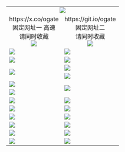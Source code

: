 ﻿<table>
  <tr><td colspan=2 align=center><img src="https://d1d3blpyj1xxir.cloudfront.net/Up/oGate.jpg" /></td></tr>
  <tr>
    <td align=center>https://x.co/ogate<br>固定网址一 高速<br>请同时收藏<br><img src="https://d1d3blpyj1xxir.cloudfront.net/Up/0WMGD1.png" /></td>
    <td align=center>https://git.io/ogate<br>固定网址二<br>请同时收藏<br><img src="https://d1d3blpyj1xxir.cloudfront.net/Up/0WMGD2.png" /></td>
  </tr>
  <tr>
    <td><a href="https://d1d3blpyj1xxir.cloudfront.net/oNote.aspx?id=oGate&from=github" target="_blank"><img src="https://d1d3blpyj1xxir.cloudfront.net/Up/0WMDT.jpg" /></a></td>
    <td><a href="https://d1d3blpyj1xxir.cloudfront.net/oNote.aspx?id=oNote&from=github" target="_blank"><img src="https://d1d3blpyj1xxir.cloudfront.net/Up/0WZTT.jpg" /></a></td>
  </tr>
  <tr>
    <td><a href="https://d1d3blpyj1xxir.cloudfront.net/ogDY.aspx?from=github" target="_blank"><img src="https://d1d3blpyj1xxir.cloudfront.net/Up/DY.jpg"/></a></td>
    <td><a href="https://d1d3blpyj1xxir.cloudfront.net/ogST.aspx?from=github" target="_blank"><img src="https://d1d3blpyj1xxir.cloudfront.net/Up/ST.jpg"/></a></td>
  </tr>
  <tr>
    <td rowspan=2><a href="https://d1d3blpyj1xxir.cloudfront.net/ogUP.aspx?name=WJ.mp4&from=github" target="_blank"><img src="https://d1d3blpyj1xxir.cloudfront.net/Up/WJ.jpg" /></a></td>
    <td><a href="https://d1d3blpyj1xxir.cloudfront.net/ogUP.aspx?name=DKC.mp4&count=17&from=github" target="_blank"><img src="https://d1d3blpyj1xxir.cloudfront.net/Up/DKC.jpg" /></a></td> 
  </tr>
  <tr>
    <td><a href="https://d1d3blpyj1xxir.cloudfront.net/ogUP.aspx?name=LRWS.mp4&count=6B:13,5A:10,5B:35,4A:14,4B:19,3A:10,3B:26,2A:16,2B:21,1A:23,1B:29&from=github" target="_blank"><img src="https://d1d3blpyj1xxir.cloudfront.net/Up/LRWS.jpg" /></a></td>
  </tr>
  <tr>
    <td><a href="https://d1d3blpyj1xxir.cloudfront.net/ogUP.aspx?name=JQR.mp4&count=2&from=github" target="_blank"><img src="https://d1d3blpyj1xxir.cloudfront.net/Up/JQR.jpg" /></a></td>   
    <td rowspan=2><a href="https://d1d3blpyj1xxir.cloudfront.net/ogUP.aspx?name=JP.mp4&count=9&from=github" target="_blank"><img src="https://d1d3blpyj1xxir.cloudfront.net/Up/JP.jpg" /></td>
  </tr>
  <tr>
    <td><a href="https://d1d3blpyj1xxir.cloudfront.net/ogUP.aspx?name=RTZQ.mp4&from=github" target="_blank"><img src="https://d1d3blpyj1xxir.cloudfront.net/Up/RTZQ.jpg" /></a></td>
  </tr>
  <tr>
    <td><a href="https://d1d3blpyj1xxir.cloudfront.net/ogUP.aspx?name=4SZG.mp4&count=05:21,04:21&current=05:20&from=github" target="_blank"><img src="https://d1d3blpyj1xxir.cloudfront.net/Up/4SZG0.jpg" /></a></td>
    <td><a href="https://d1d3blpyj1xxir.cloudfront.net/ogUP.aspx?name=4SDJ.mp4&count=05:48,04:52&current=05:47&from=github" target="_blank"><img src="https://d1d3blpyj1xxir.cloudfront.net/Up/4SDJ0.jpg" /></a></td>
  </tr>
  <tr>
    <td><a href="https://d1d3blpyj1xxir.cloudfront.net/ogUP.aspx?name=MHS.mp4&from=github" target="_blank"><img src="https://d1d3blpyj1xxir.cloudfront.net/Up/MHS.jpg" /></a></td>
    <td><a href="https://d1d3blpyj1xxir.cloudfront.net/ogUP.aspx?name=XTFY.mp4&count=24&from=github" target="_blank"><img src="https://d1d3blpyj1xxir.cloudfront.net/Up/XTFY.jpg" /></a></td>
  </tr>
  <tr>
    <td><a href="https://d1d3blpyj1xxir.cloudfront.net/onUP.aspx?name=https://do8164uk8j8hr.cloudfront.net/529&from=github" target="_blank"><img src="https://d1d3blpyj1xxir.cloudfront.net/Up/0DTW.jpg"/></a></td>
    <td><a href="https://d1d3blpyj1xxir.cloudfront.net/onUP.aspx?name=https://d189wbvkxdhu8.cloudfront.net/acenter/&from=github" target="_blank"><img src="https://d1d3blpyj1xxir.cloudfront.net/Up/0TDW.jpg" /></a></td>
  </tr>
  <tr>
    <td><a href="https://d1d3blpyj1xxir.cloudfront.net/ogUP.aspx?name=FG.zip&from=github" target="_blank"><img src="https://d1d3blpyj1xxir.cloudfront.net/Up/FG.jpg" /></a></td>
    <td><a href="https://d1d3blpyj1xxir.cloudfront.net/ogUP.aspx?name=FGA.apk&from=github" target="_blank"><img src="https://d1d3blpyj1xxir.cloudfront.net/Up/FGA.jpg" /></a></td>
  </tr>
  <tr>
    <td><a href="https://d1d3blpyj1xxir.cloudfront.net/ogUP.aspx?name=U.zip&from=github" target="_blank"><img src="https://d1d3blpyj1xxir.cloudfront.net/Up/U.jpg" /></a></td>
    <td><a href="https://d1d3blpyj1xxir.cloudfront.net/ogUP.aspx?name=UA.apk&from=github" target="_blank"><img src="https://d1d3blpyj1xxir.cloudfront.net/Up/UA.jpg" /></a></td>
  </tr>
  <tr>
    <td><a href="https://d1d3blpyj1xxir.cloudfront.net/ogUP.aspx?name=0iPPOTV.zip&from=github" target="_blank"><img src="https://d1d3blpyj1xxir.cloudfront.net/Up/0iPPOTV.jpg" /></a></td>
    <td><a href="https://d1d3blpyj1xxir.cloudfront.net/ogUP.aspx?name=0iNTD.apk&from=github" target="_blank"><img src="https://d1d3blpyj1xxir.cloudfront.net/Up/0iNTD.jpg" /></a></td>
  </tr>
</table>
